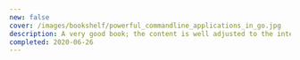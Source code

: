```yaml
---
new: false
cover: /images/bookshelf/powerful_commandline_applications_in_go.jpg
description: A very good book; the content is well adjusted to the intended target, and the examples and exercises provided are very educational. Beware though, because labelling a book that is less than 60% complete, as "Beta 2", is a fraud in itself.
completed: 2020-06-26
---
```

